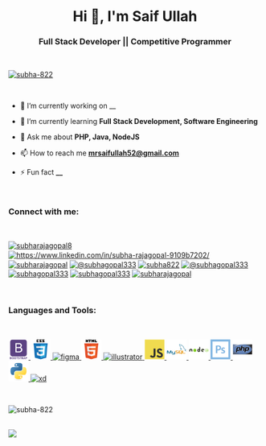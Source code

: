 <h1 align="center">Hi 👋, I'm Saif Ullah</h1>
<h3 align="center">Full Stack Developer || Competitive Programmer</h3>

<br >
<p align="left"> <a href="https://github.com/ryo-ma/github-profile-trophy"><img src="https://github-profile-trophy.vercel.app/?username=subha-822" alt="subha-822" /></a> </p>
<br >

- 🔭 I’m currently working on  __

- 🌱 I’m currently learning **Full Stack Development, Software Engineering**

- 💬 Ask me about **PHP, Java, NodeJS**

- 📫 How to reach me **mrsaifullah52@gmail.com**

- ⚡ Fun fact **__**


<br >
<h3 align="left">Connect with me:</h3>
<br >
<p align="left">
<a href="https://twitter.com/subharajagopal8" target="blank"><img align="center" src="https://raw.githubusercontent.com/rahuldkjain/github-profile-readme-generator/master/src/images/icons/Social/twitter.svg" alt="subharajagopal8" height="30" width="40" /></a>
<a href="https://linkedin.com/in/https://www.linkedin.com/in/subha-rajagopal-9109b7202/" target="blank"><img align="center" src="https://raw.githubusercontent.com/rahuldkjain/github-profile-readme-generator/master/src/images/icons/Social/linked-in-alt.svg" alt="https://www.linkedin.com/in/subha-rajagopal-9109b7202/" height="30" width="40" /></a>
<a href="https://www.behance.net/subharajagopal" target="blank"><img align="center" src="https://raw.githubusercontent.com/rahuldkjain/github-profile-readme-generator/master/src/images/icons/Social/behance.svg" alt="subharajagopal" height="30" width="40" /></a>
<a href="https://medium.com/@subhagopal333" target="blank"><img align="center" src="https://raw.githubusercontent.com/rahuldkjain/github-profile-readme-generator/master/src/images/icons/Social/medium.svg" alt="@subhagopal333" height="30" width="40" /></a>
<a href="https://www.codechef.com/users/subha822" target="blank"><img align="center" src="https://cdn.jsdelivr.net/npm/simple-icons@3.1.0/icons/codechef.svg" alt="subha822" height="30" width="40" /></a>
<a href="https://www.hackerrank.com/@subhagopal333" target="blank"><img align="center" src="https://raw.githubusercontent.com/rahuldkjain/github-profile-readme-generator/master/src/images/icons/Social/hackerrank.svg" alt="@subhagopal333" height="30" width="40" /></a>
<a href="https://codeforces.com/profile/subhagopal333" target="blank"><img align="center" src="https://cdn.jsdelivr.net/npm/simple-icons@3.0.1/icons/codeforces.svg" alt="subhagopal333" height="30" width="40" /></a>
<a href="https://www.leetcode.com/subhagopal333" target="blank"><img align="center" src="https://raw.githubusercontent.com/rahuldkjain/github-profile-readme-generator/master/src/images/icons/Social/leet-code.svg" alt="subhagopal333" height="30" width="40" /></a>
<a href="https://www.topcoder.com/members/subharajagopal" target="blank"><img align="center" src="https://cdn.jsdelivr.net/npm/simple-icons@3.0.1/icons/topcoder.svg" alt="subharajagopal" height="30" width="40" /></a>
</p>

<br >
<h3 align="left">Languages and Tools:</h3>
<br >
<p align="left"> <a href="https://getbootstrap.com" target="_blank"> <img src="https://raw.githubusercontent.com/devicons/devicon/master/icons/bootstrap/bootstrap-plain-wordmark.svg" alt="bootstrap" width="40" height="40"/> </a> <a href="https://www.w3schools.com/css/" target="_blank"> <img src="https://raw.githubusercontent.com/devicons/devicon/master/icons/css3/css3-original-wordmark.svg" alt="css3" width="40" height="40"/> </a> <a href="https://www.figma.com/" target="_blank"> <img src="https://www.vectorlogo.zone/logos/figma/figma-icon.svg" alt="figma" width="40" height="40"/> </a> <a href="https://www.w3.org/html/" target="_blank"> <img src="https://raw.githubusercontent.com/devicons/devicon/master/icons/html5/html5-original-wordmark.svg" alt="html5" width="40" height="40"/> </a> <a href="https://www.adobe.com/in/products/illustrator.html" target="_blank"> <img src="https://www.vectorlogo.zone/logos/adobe_illustrator/adobe_illustrator-icon.svg" alt="illustrator" width="40" height="40"/> </a> <a href="https://developer.mozilla.org/en-US/docs/Web/JavaScript" target="_blank"> <img src="https://raw.githubusercontent.com/devicons/devicon/master/icons/javascript/javascript-original.svg" alt="javascript" width="40" height="40"/> </a> <a href="https://www.mysql.com/" target="_blank"> <img src="https://raw.githubusercontent.com/devicons/devicon/master/icons/mysql/mysql-original-wordmark.svg" alt="mysql" width="40" height="40"/> </a> <a href="https://nodejs.org" target="_blank"> <img src="https://raw.githubusercontent.com/devicons/devicon/master/icons/nodejs/nodejs-original-wordmark.svg" alt="nodejs" width="40" height="40"/> </a> <a href="https://www.photoshop.com/en" target="_blank"> <img src="https://raw.githubusercontent.com/devicons/devicon/master/icons/photoshop/photoshop-line.svg" alt="photoshop" width="40" height="40"/> </a> <a href="https://www.php.net" target="_blank"> <img src="https://raw.githubusercontent.com/devicons/devicon/master/icons/php/php-original.svg" alt="php" width="40" height="40"/> </a> <a href="https://www.python.org" target="_blank"> <img src="https://raw.githubusercontent.com/devicons/devicon/master/icons/python/python-original.svg" alt="python" width="40" height="40"/> </a> <a href="https://www.adobe.com/products/xd.html" target="_blank"> <img src="https://cdn.worldvectorlogo.com/logos/adobe-xd.svg" alt="xd" width="40" height="40"/> </a> </p>
<br >
<p align="left"> <img src="https://komarev.com/ghpvc/?username=subha-822&label=Profile%20views&color=0e75b6&style=flat" alt="subha-822" /> </p>
<br >


<img height="180em" src="https://github-readme-stats.vercel.app/api?username=mrsaifullah52&show_icons=true&hide_border=true&&count_private=true&include_all_commits=true" />
